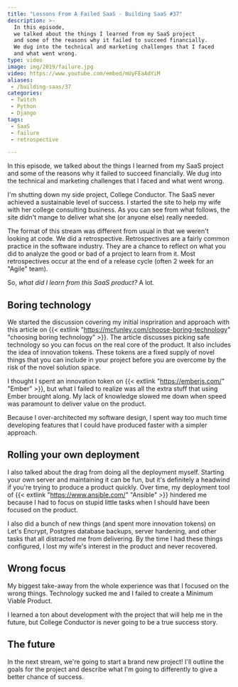 ```yaml
---
title: "Lessons From A Failed SaaS - Building SaaS #37"
description: >-
  In this episode,
  we talked about the things I learned from my SaaS project
  and some of the reasons why it failed to succeed financially.
  We dug into the technical and marketing challenges that I faced
  and what went wrong.
type: video
image: img/2019/failure.jpg
video: https://www.youtube.com/embed/mUyFEaAdYiM
aliases:
 - /building-saas/37
categories:
 - Twitch
 - Python
 - Django
tags:
 - SaaS
 - failure
 - retrospective

---
```


In this episode,
we talked about the things I learned from my SaaS project
and some of the reasons why it failed to succeed financially.
We dug into the technical and marketing challenges that I faced
and what went wrong.

I'm shutting down my side project,
College Conductor.
The SaaS never achieved a sustainable level
of success.
I started the site
to help my wife
with her college consulting business.
As you can see
from what follows,
the site didn't mange to deliver what she
(or anyone else)
really needed.

The format of this stream was different
from usual
in that we weren't looking
at code.
We did a retrospective.
Retrospectives are a fairly common practice
in the software industry.
They are a chance to reflect
on what you did
to analyze the good
or bad
of a project
to learn from it.
Most retrospectives occur
at the end of a release cycle
(often 2 week for an "Agile" team).

So, *what did I learn
from this SaaS product?*
A lot.

## Boring technology

We started the discussion covering my initial inspriration
and approach
with this article
on {{< extlink "https://mcfunley.com/choose-boring-technology" "choosing boring technology" >}}.
The article discusses picking safe technology
so you can focus
on the real core
of the product.
It also includes the idea
of innovation tokens.
These tokens are a fixed supply
of novel things that you can include
in your project
before you are overcome
by the risk
of the novel solution space.

I thought I spent an innovation token
on {{< extlink "https://emberjs.com/" "Ember" >}},
but what I failed to realize was all the extra stuff
that using Ember brought along.
My lack of knowledge slowed me down
when speed was paramount
to deliver value
on the product.

Because I over-architected my software design,
I spent way too much time developing features
that I could have produced faster
with a simpler approach.

## Rolling your own deployment

I also talked about the drag
from doing all the deployment myself.
Starting your own server
and maintaining it
can be fun,
but it's definitely a headwind
if you're trying to produce a product quickly.
Over time,
my deployment tool
of {{< extlink "https://www.ansible.com/" "Ansible" >}}
hindered me
because I had to focus on stupid little tasks
when I should have been focused on the product.

I also did a bunch
of new things
(and spent more innovation tokens)
on Let's Encrypt,
Postgres database backups,
server hardening,
and other tasks
that all distracted me
from delivering.
By the time I had these things configured,
I lost my wife's interest
in the product
and never recovered.

## Wrong focus

My biggest take-away from the whole experience
was that I focused
on the wrong things.
Technology sucked me
and I failed to create a Minimum Viable Product.

I learned a ton about development
with the project
that will help me in the future,
but College Conductor is never going to be a true success story.

## The future

In the next stream,
we're going to start a brand new project!
I'll outline the goals
for the project
and describe what I'm going to differently
to give a better chance
of success.
